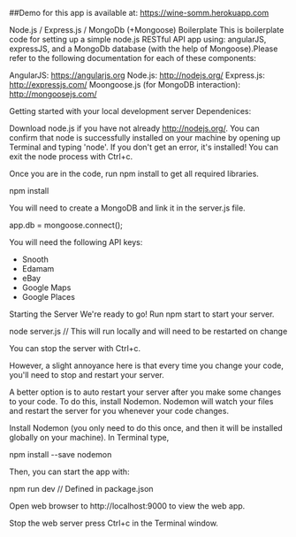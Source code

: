 ##Demo for this app is available at: https://wine-somm.herokuapp.com

Node.js / Express.js / MongoDb (+Mongoose) Boilerplate
This is boilerplate code for setting up a simple node.js RESTful API app using: angularJS, expressJS, and a MongoDb database (with the help of Mongoose).Please refer to the following documentation for each of these components:

AngularJS: https://angularjs.org
Node.js: http://nodejs.org/
Express.js: http://expressjs.com/
Moongoose.js (for MongoDB interaction): http://mongoosejs.com/

Getting started with your local development server
Dependenices:

Download node.js if you have not already http://nodejs.org/. You can confirm that node is successfully installed on your machine by opening up Terminal and typing 'node'. If you don't get an error, it's installed! You can exit the node process with Ctrl+c.

Once you are in the code, run npm install to get all required libraries.

npm install

You will need to create a MongoDB and link it in the server.js file. 

app.db = mongoose.connect(<Your MongoDB DB here>);

You will need the following API keys:
  - Snooth
  - Edamam
  - eBay
  - Google Maps
  - Google Places

Starting the Server
We're ready to go! Run npm start to start your server.

node server.js  // This will run locally and will need to be restarted on change

You can stop the server with Ctrl+c.

However, a slight annoyance here is that every time you change your code, you'll need to stop and restart your server.


A better option is to auto restart your server after you make some changes to your code. To do this, install Nodemon. Nodemon will watch your files and restart the server for you whenever your code changes.

Install Nodemon (you only need to do this once, and then it will be installed globally on your machine). In Terminal type,

npm install --save nodemon

Then, you can start the app with:

npm run dev  // Defined in package.json

Open web browser to http://localhost:9000 to view the web app.

Stop the web server press Ctrl+c in the Terminal window.
